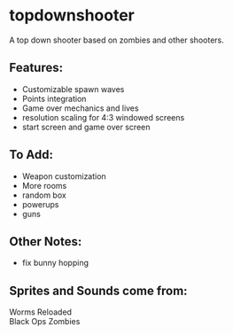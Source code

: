 # topdownshooter

A top down shooter based on zombies and other shooters.

## Features:

- Customizable spawn waves
- Points integration
- Game over mechanics and lives
- resolution scaling for 4:3 windowed screens
- start screen and game over screen

## To Add:

- Weapon customization
- More rooms
- random box
- powerups
- guns

## Other Notes:
- fix bunny hopping

## Sprites and Sounds come from:

Worms Reloaded  
Black Ops Zombies